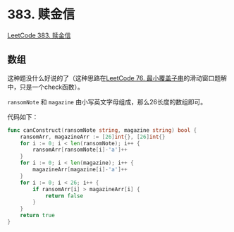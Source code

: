 # 383. 赎金信

[LeetCode 383. 赎金信](https://leetcode.cn/problems/ransom-note/)

## 数组

这种题没什么好说的了（这种思路在[LeetCode 76. 最小覆盖子串](https://leetcode.cn/problems/minimum-window-substring/)的滑动窗口题解中，只是一个check函数）。

`ransomNote` 和 `magazine` 由小写英文字母组成，那么26长度的数组即可。

代码如下：

```go
func canConstruct(ransomNote string, magazine string) bool {
	ransomArr, magazineArr := [26]int{}, [26]int{}
	for i := 0; i < len(ransomNote); i++ {
		ransomArr[ransomNote[i]-'a']++
	}
	for i := 0; i < len(magazine); i++ {
		magazineArr[magazine[i]-'a']++
	}
	for i := 0; i < 26; i++ {
		if ransomArr[i] > magazineArr[i] {
			return false
		}
	}
	return true
}
```



















